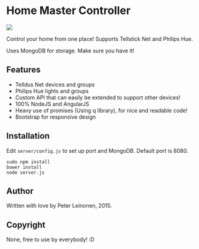 # Home Master Controller

![](http://qvintus.pharatropic.se/imagehost/viewImage/150516_1342.png)

Control your home from one place!
Supports Tellstick Net and Philips Hue.

Uses MongoDB for storage. Make sure you have it!

## Features
* Telldus Net devices and groups
* Philips Hue lights and groups
* Custom API that can easily be extended to support other devices!
* 100% NodeJS and AngularJS
* Heavy use of promises (Using q library), for nice and readable code!
* Bootstrap for responsive design

## Installation

Edit `server/config.js` to set up port and MongoDB. Default port is 8080.


```
sudo npm install
bower install
node server.js
```

## Author
Written with love by Peter Leinonen, 2015.


## Copyright
None, free to use by everybody! :D
